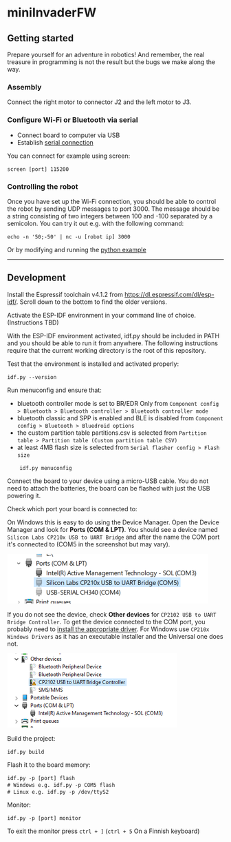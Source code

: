 # miniInvaderFW

## Getting started
Prepare yourself for an adventure in robotics! And remember, the real treasure in programming is not the result but the bugs we make along the way.

### Assembly
Connect the right motor to connector J2 and the left motor to J3.

### Configure Wi-Fi or Bluetooth via serial
* Connect board to computer via USB
* Establish [serial connection](https://docs.espressif.com/projects/esp-idf/en/release-v4.1/get-started/establish-serial-connection.html)

You can connect for example using screen:

    screen [port] 115200

### Controlling the robot

Once you have set up the Wi-Fi connection, you should be able to control the robot by sending UDP messages to port 3000. The message should be a string consisting of two integers between 100 and -100 separated by a semicolon. You can try it out e.g. with the following command:

    echo -n '50;-50' | nc -u [robot ip] 3000

Or by modifying and running the [python example](examples/send-udp.py)

---

## Development

Install the Espressif toolchain v4.1.2 from https://dl.espressif.com/dl/esp-idf/. Scroll down to the bottom to find the older versions.

Activate the ESP-IDF environment in your command line of choice. (Instructions TBD)

With the ESP-IDF environment activated, idf.py should be included in PATH and you should be able to run it from anywhere. The following instructions require that the current working directory is the root of this repository.

Test that the environment is installed and activated properly:

    idf.py --version

Run menuconfig and ensure that:
* bluetooth controller mode is set to BR/EDR Only from `Component config > Bluetooth > Bluetooth controller > Bluetooth controller mode`
* bluetooth classic and SPP is enabled and BLE is disabled from `Component config > Bluetooth > Bluedroid options`
* the custom partition table partitions.csv is selected from `Partition table > Partition table (Custom partition table CSV)`
* at least 4MB flash size is selected from `Serial flasher config > Flash size`
```
    idf.py menuconfig
```

Connect the board to your device using a micro-USB cable. You do not need to attach the batteries, the board can be flashed with just the USB powering it.

Check which port your board is connected to:

On Windows this is easy to do using the Device Manager. Open the Device Manager and look for **Ports (COM & LPT)**. You should see a device named `Silicon Labs CP210x USB to UART Bridge` and after the name the COM port it's connected to (COM5 in the screenshot but may vary).


![The board in Device Manager with the COM port shown](img/esp_com_port.png)

If you do not see the device, check **Other devices** for `CP2102 USB to UART Bridge Controller`. To get the device connected to the COM port, you probably need to [install the appropriate driver](https://www.silabs.com/developers/usb-to-uart-bridge-vcp-drivers?tab=downloads). For Windows use `CP210x Windows Drivers` as it has an executable installer and the Universal one does not.


![The board without driver installed appears in under other devices](img/esp_no_driver.png)

Build the project:

    idf.py build

Flash it to the board memory:

    idf.py -p [port] flash
    # Windows e.g. idf.py -p COM5 flash
    # Linux e.g. idf.py -p /dev/ttyS2

Monitor:

    idf.py -p [port] monitor

To exit the monitor press `ctrl + ]` (`ctrl + 5` On a Finnish keyboard)